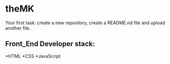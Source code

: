 # theMK
Your first task: create a new repository, create a README.nd file and upload another file.
## Front_End Developer stack:
*HTML
﻿﻿*CSS
﻿﻿*JavaScript
